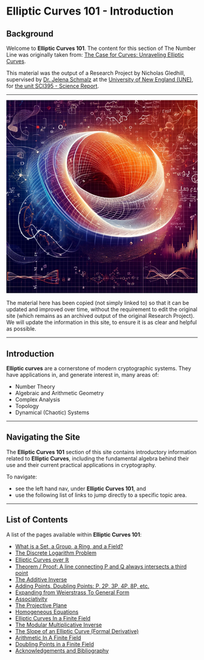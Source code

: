 # Elliptic Curves 101 - Introduction

## Background

Welcome to **Elliptic Curves 101**. The content for this section of The Number Line was originally taken from: [The Case for Curves: Unraveling Elliptic Curves](https://www.creativearts.com.au/maths/une/sci395).

This material was the output of a Research Project by Nicholas Gledhill, supervised by [Dr. Jelena Schmalz](https://www.une.edu.au/staff-profiles/science-and-technology/jschmalz) at the [University of New England (UNE)](https://www.une.edu.au/), for [the unit SCI395 - Science Report](https://www.une.edu.au/study/units/science-report-sci395).

---

![abstract representation of Elliptic Curves in 3-dimensional space](img/intro.png)

The material here has been copied (not simply linked to) so that it can be updated and improved over time, without the requirement to edit the original site (which remains as an archived output of the original Research Project). We will update the information in this site, to ensure it is as clear and helpful as possible.

---

## Introduction

**Elliptic curves** are a cornerstone of modern cryptographic systems. They have applications in, and generate interest in, many areas of:

- Number Theory
- Algebraic and Arithmetic Geometry
- Complex Analysis
- Topology
- Dynamical (Chaotic) Systems

---

## Navigating the Site

The **Elliptic Curves 101** section of this site contains introductory information related to **Elliptic Curves**, including the fundamental algebra behind their use and their current practical applications in cryptography.

To navigate:

- see the left hand nav, under **Elliptic Curves 101**, and
- use the following list of links to jump directly to a specific topic area.

---

## List of Contents

A list of the pages available within **Elliptic Curves 101**:

- [What is a Set, a Group, a Ring, and a Field?](set-group-ring-field.md)
- [The Discrete Logarithm Problem](discrete-logarithm.md)
- [Elliptic Curves over ℝ](elliptic-curves-real.md)
- [Theorem / Proof: A line connecting P and Q always intersects a third point](theorem-line-intersection.md)
- [The Additive Inverse](additive-inverse.md)
- [Adding Points, Doubling Points: P, 2P, 3P, 4P, 8P, etc.](point-addition.md)
- [Expanding from Weierstrass To General Form](weierstrass-general.md)
- [Associativity](associativity.md)
- [The Projective Plane](projective-plane.md)
- [Homogeneous Equations](homogeneous-equations.md)
- [Elliptic Curves In a Finite Field](elliptic-curves-finite-field.md)
- [The Modular Multiplicative Inverse](modular-multiplicative-inverse.md)
- [The Slope of an Elliptic Curve (Formal Derivative)](slope-formal-derivative.md)
- [Arithmetic In A Finite Field](arithmetic-finite-field.md)
- [Doubling Points in a Finite Field](doubling-points-finite-field.md)
- [Acknowledgements and Bibliography](acknowledgements.md)
